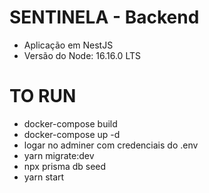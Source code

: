 # SENTINELA - Backend

- Aplicação em NestJS
- Versão do Node: 16.16.0 LTS

# TO RUN

- docker-compose build
- docker-compose up -d
- logar no adminer com credenciais do .env
- yarn migrate:dev
- npx prisma db seed
- yarn start
